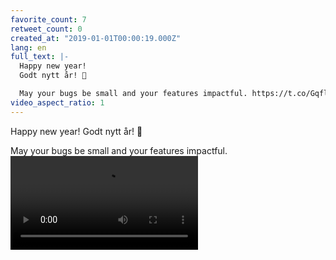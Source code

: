 ```yaml
---
favorite_count: 7
retweet_count: 0
created_at: "2019-01-01T00:00:19.000Z"
lang: en
full_text: |-
  Happy new year! 
  Godt nytt år! 🎉

  May your bugs be small and your features impactful. https://t.co/Gqfl7BIjog
video_aspect_ratio: 1
---
```


Happy new year! Godt nytt år! 🎉

May your bugs be small and your features impactful.
![Embedded Video](https://twitter-media-coderbyheart.s3.eu-north-1.amazonaws.com/1079890023586168832-DvyKPglW0AIA01l.mp4)
